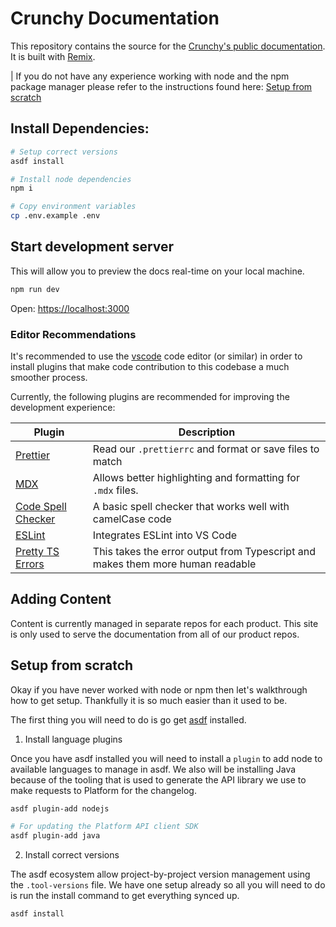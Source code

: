 # Crunchy Documentation

This repository contains the source for the [Crunchy's public documentation](https://docs.crunchybridge.com/). It is built with [Remix](https://remix.run/).

| If you do not have any experience working with node and the npm package manager please refer to the instructions found here: [Setup from scratch](#setup-from-scratch)

## Install Dependencies:

```bash
# Setup correct versions
asdf install

# Install node dependencies
npm i

# Copy environment variables
cp .env.example .env
```

## Start development server

This will allow you to preview the docs real-time on your local machine.

```bash
npm run dev
```

Open: [https://localhost:3000](https://localhost:3000)

### Editor Recommendations

It's recommended to use the [vscode](https://code.visualstudio.com/) code editor (or similar) in order to install plugins that make code contribution to this codebase a much smoother process.

Currently, the following plugins are recommended for improving the development experience:

| Plugin | Description |
| --- | --- |
| [Prettier](https://marketplace.visualstudio.com/items?itemName=esbenp.prettier-vscode) | Read our `.prettierrc` and format or save files to match |
| [MDX](https://marketplace.visualstudio.com/items?itemName=unifiedjs.vscode-mdx) | Allows better highlighting and formatting for `.mdx` files. |
| [Code Spell Checker](https://marketplace.visualstudio.com/items?itemName=streetsidesoftware.code-spell-checker) | A basic spell checker that works well with camelCase code |
| [ESLint](https://marketplace.visualstudio.com/items?itemName=dbaeumer.vscode-eslint) | Integrates ESLint into VS Code |
| [Pretty TS Errors](https://marketplace.visualstudio.com/items?itemName=yoavbls.pretty-ts-errors) | This takes the error output from Typescript and makes them more human readable |

## Adding Content

Content is currently managed in separate repos for each product. This site is only used to serve the documentation from all of our product repos.

## Setup from scratch

Okay if you have never worked with node or npm then let's walkthrough how to get setup. Thankfully it is so much easier than it used to be.

The first thing you will need to do is go get [asdf](https://asdf-vm.com/guide/getting-started.html#_1-install-dependencies) installed.

1. Install language plugins

Once you have asdf installed you will need to install a `plugin` to add node to available languages to manage in asdf. We also will be installing Java because of the tooling that is used to generate the API library we use to make requests to Platform for the changelog.

```bash
asdf plugin-add nodejs

# For updating the Platform API client SDK
asdf plugin-add java
```

2. Install correct versions

The asdf ecosystem allow project-by-project version management using the `.tool-versions` file. We have one setup already so all you will need to do is run the install command to get everything synced up.

```bash
asdf install
```

